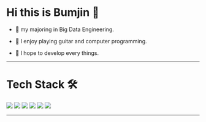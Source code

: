 # Hi this is Bumjin 👋

- 🌱 my majoring in Big Data Engineering.

- 💬 I enjoy playing guitar and computer programming.

- 🚀 I hope to develop every things.
  
  
-----------
# Tech Stack 🛠
<img src="https://img.shields.io/badge/Python-3776AB?style=flat-square&logo=python&logoColor=white"> <img src="https://img.shields.io/badge/Java-007396?style=flat-square&logo=java&logoColor=white">
<img src="https://img.shields.io/badge/Spring-6DB33F?style=flat-square&logo=spring&logoColor=white">
<img src="https://img.shields.io/badge/HTML-E34F26?style=flat-square&logo=HTML5&logoColor=white"> 
<img src="https://img.shields.io/badge/CSS-1572B6?style=flat-square&logo=CSS3&logoColor=white"> 
<img src="https://img.shields.io/badge/JavaScript-F7DF1E?style=flat-square&logo=JavaScript&logoColor=white">
   

------
<!--
**jobumjin/jobumjin** is a ✨ _special_ ✨ repository because its `README.md` (this file) appears on your GitHub profile.

Here are some ideas to get you started:

- 🔭 I’m currently working on ...
- 🌱 I’m currently learning ...
- 👯 I’m looking to collaborate on ...
- 🤔 I’m looking for help with ...
- 💬 Ask me about ...
- 📫 How to reach me: ...
- 😄 Pronouns: ...
- ⚡ Fun fact: ...
-->
